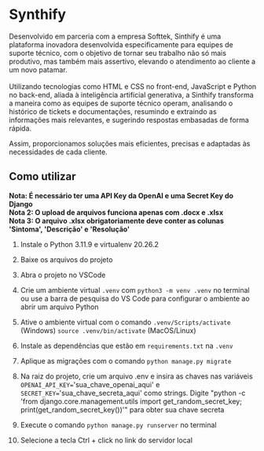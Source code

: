 <h1>Synthify</h1>

Desenvolvido em parceria com a empresa Softtek,  Sinthify é uma plataforma inovadora desenvolvida especificamente para  equipes de suporte técnico,
com o objetivo de tornar seu trabalho não só mais produtivo, mas também mais assertivo, elevando o atendimento ao  cliente a um novo patamar.
 <br><br>Utilizando tecnologias como HTML e CSS no front-end, JavaScript e Python no back-end, aliada à inteligência artificial generativa, 
a Sinthify transforma a maneira como as equipes de suporte técnico operam, analisando o histórico de tickets e documentações, 
resumindo e extraindo as informações mais relevantes, e sugerindo  respostas embasadas de forma rápida.

Assim, proporcionamos soluções  mais eficientes, precisas e adaptadas às necessidades de cada cliente.

<h2>Como utilizar</h2>

<b>Nota: É necessário ter uma API Key da OpenAI e uma Secret Key do Django</b>
<br><b>Nota 2: O upload de arquivos funciona apenas com .docx e .xlsx</b>
<br><b>Nota 3: O arquivo .xlsx obrigatoriamente deve conter as colunas 'Sintoma', 'Descrição' e 'Resolução'</b>

1. Instale o Python 3.11.9 e virtualenv 20.26.2

2. Baixe os arquivos do projeto

3. Abra o projeto no VSCode

4. Crie um ambiente virtual `.venv` com `python3 -m venv .venv` no terminal ou use a barra de pesquisa do VS Code para configurar o ambiente ao abrir um arquivo Python

5. Ative o ambiente virtual com o comando `.venv/Scripts/activate` (Windows) `source .venv/bin/activate` (MacOS/Linux)

6. Instale as dependências que estão em `requirements.txt` na `.venv`

7. Aplique as migrações com o comando `python manage.py migrate`

8. Na raiz do projeto, crie um arquivo .env e insira as chaves nas variáveis `OPENAI_API_KEY=`'sua_chave_openai_aqui' e `SECRET_KEY=`'sua_chave_secreta_aqui' como strings. Digite "python -c 'from django.core.management.utils import get_random_secret_key; print(get_random_secret_key())'" para obter sua chave secreta

9. Execute o comando `python manage.py runserver` no terminal

10. Selecione a tecla Ctrl + click no link do servidor local
 
 
